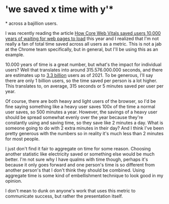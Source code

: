 # 'we saved x time with y'\*

\* across a bajillion users.

I was recently reading the article
[How Core Web Vitals saved users 10,000 years of waiting for web pages to load](https://blog.chromium.org/2023/11/how-core-web-vitals-saved-users-10000.html)
this year and I realized that I'm not really a fan of total time saved across
all users as a metric. This is not a jab at the Chrome team specifically, but in
general, but I'll be using this as an example.

10.000 years of time is a great number, but what's the impact for individual
users? Well that translates into around 315.576.000.000 seconds, and there are
estimates up to
[3.3 billion](https://atlasvpn.com/blog/more-than-3-billion-internet-users-now-use-the-google-chrome-browser)
users as of 2021. To be generous, I'll say there are only 1 billion users, so
the time saved per person is a lot higher. This translates to, on average, 315
seconds or 5 minutes saved per user per year.

Of course, there are both heavy and light users of the browser, so I'd be fine
saying something like a heavy user saves 100x of the time a normal user saves,
so 500 minutes a year. However, the savings of a heavy user should be spread
somewhat evenly over the year because they're constantly using and saving time,
so they save like 2 minutes a day. What is someone going to do with 2 extra
minutes in their day? And I think I've been pretty generous with the numbers so
in reality it's much less than 2 minutes for most people.

I just don't find it fair to aggregate on time for some reason. Choosing another
statistic like electricity saved or something else would be much better. I'm not
sure why I have qualms with time though, perhaps it's because it only goes
forward and one person's time is so different from another person's that I don't
think they should be combined. Using aggregate time is some kind of
embellishment technique to look good in my opinion.

I don't mean to dunk on anyone's work that uses this metric to communicate
success, but rather the presentation itself.
